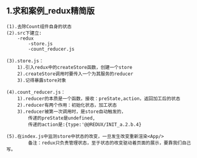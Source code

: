 ## 1.求和案例_redux精简版
    (1).去除Count组件自身的状态
    (2).src下建立:
        -redux
            -store.js
            -count_reducer.js

    (3).store.js：
        1).引入redux中的createStore函数，创建一个store
        2).createStore调用时要传入一个为其服务的reducer
        3).记得暴露store对象

    (4).count_reducer.js：
        1).reducer的本质是一个函数，接收：preState,action，返回加工后的状态
        2).reducer有两个作用：初始化状态，加工状态
        3).reducer被第一次调用时，是store自动触发的，
            传递的preState是undefined,
            传递的action是:{type:'@@REDUX/INIT_a.2.b.4}

    (5).在index.js中监测store中状态的改变，一旦发生改变重新渲染<App/>
            备注：redux只负责管理状态，至于状态的改变驱动着页面的展示，要靠我们自己写。